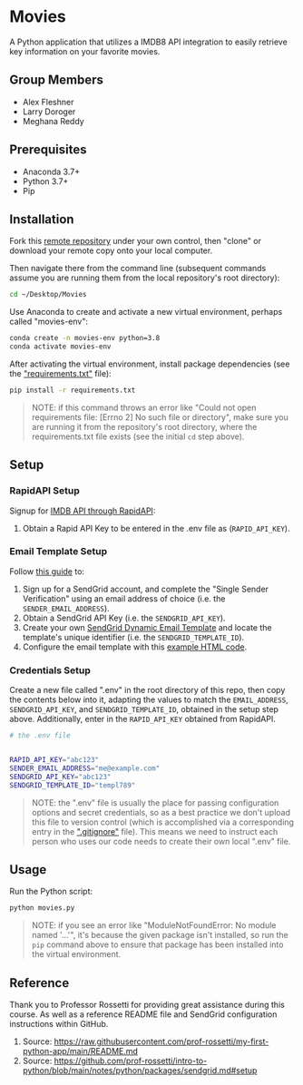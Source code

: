 # Movies

A Python application that utilizes a IMDB8 API integration to easily retrieve key information on your favorite movies.

## Group Members
* Alex Fleshner
* Larry Doroger
* Meghana Reddy

## Prerequisites

  + Anaconda 3.7+
  + Python 3.7+
  + Pip

## Installation

Fork this [remote repository](https://github.com/larrydor/Movies) under your own control, then "clone" or download your remote copy onto your local computer.

Then navigate there from the command line (subsequent commands assume you are running them from the local repository's root directory):

```sh
cd ~/Desktop/Movies
```
Use Anaconda to create and activate a new virtual environment, perhaps called "movies-env":

```sh
conda create -n movies-env python=3.8
conda activate movies-env
```

After activating the virtual environment, install package dependencies (see the ["requirements.txt"](/requirements.txt) file):

```sh
pip install -r requirements.txt
```

> NOTE: if this command throws an error like "Could not open requirements file: [Errno 2] No such file or directory", make sure you are running it from the repository's root directory, where the requirements.txt file exists (see the initial `cd` step above).

## Setup

### RapidAPI Setup

Signup for [IMDB API through RapidAPI](https://rapidapi.com/apidojo/api/imdb8/):
  1) Obtain a Rapid API Key to be entered in the .env file as (`RAPID_API_KEY`).

### Email Template Setup

Follow [this guide](https://github.com/prof-rossetti/intro-to-python/blob/master/notes/python/packages/sendgrid.md) to:
  1) Sign up for a SendGrid account, and complete the "Single Sender Verification" using an email address of choice (i.e. the `SENDER_EMAIL_ADDRESS`).
  2) Obtain a SendGrid API Key (i.e. the `SENDGRID_API_KEY`).
  3) Create your own [SendGrid Dynamic Email Template](https://sendgrid.com/dynamic_templates) and locate the template's unique identifier (i.e. the `SENDGRID_TEMPLATE_ID`).
  4) Configure the email template with this [example HTML code](https://github.com/larrydor/shopping_cart/blob/main/email_template.html).

### Credentials Setup

Create a new file called ".env" in the root directory of this repo, then copy the contents below into it, adapting the values to match the `EMAIL_ADDRESS`, `SENDGRID_API_KEY`, and `SENDGRID_TEMPLATE_ID`, obtained in the setup step above. Additionally, enter in the `RAPID_API_KEY` obtained from RapidAPI.

```sh
# the .env file


RAPID_API_KEY="abc123"
SENDER_EMAIL_ADDRESS="me@example.com"
SENDGRID_API_KEY="abc123"
SENDGRID_TEMPLATE_ID="templ789"
```

> NOTE: the ".env" file is usually the place for passing configuration options and secret credentials, so as a best practice we don't upload this file to version control (which is accomplished via a corresponding entry in the [".gitignore"](/.gitignore) file). This means we need to instruct each person who uses our code needs to create their own local ".env" file.

## Usage

Run the Python script:

```py
python movies.py
```

> NOTE: if you see an error like "ModuleNotFoundError: No module named '...'", it's because the given package isn't installed, so run the `pip` command above to ensure that package has been installed into the virtual environment.

## Reference
Thank you to Professor Rossetti for providing great assistance during this course. As well as a reference README file and SendGrid configuration instructions within GitHub.

1. Source: https://raw.githubusercontent.com/prof-rossetti/my-first-python-app/main/README.md
1. Source: https://github.com/prof-rossetti/intro-to-python/blob/main/notes/python/packages/sendgrid.md#setup